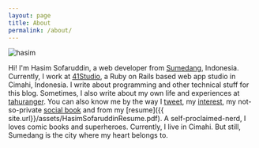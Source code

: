 ```yaml
---
layout: page
title: About
permalink: /about/
---
```


![hasim]({{site.url}}/assets/hasim.jpg)

Hi! I'm Hasim Sofaruddin, a web developer from [Sumedang](https://www.google.co.id/maps/place/Sumedang+Regency,+West+Java/@-6.8101905,107.9804,11z/data=!3m1!4b1!4m2!3m1!1s0x2e68d44077fd6029:0x301e8f1fc28b920?hl=en), Indonesia. Currently, I work at [41Studio](http://41studio.com), a Ruby on Rails based web app studio in Cimahi, Indonesia. I write about programming and other technical stuff for this blog. Sometimes, I also write about my own life and experiences at [tahuranger](http://tahuranger.wordpress.com). You can also know me by the way I [tweet](http://twitter.com/simudin), my [interest](https://www.pinterest.com/hasimsofaruddin), my not-so-private [social book](http://facebook.com/hasim.sofaruddin) and from my [resume]({{ site.url}}/assets/HasimSofaruddinResume.pdf). A self-proclaimed-nerd, I loves comic books and superheroes. Currently, I live in Cimahi. But still, Sumedang is the city where my heart belongs to.